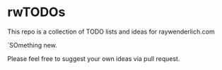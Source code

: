 # rwTODOs

This repo is a collection of TODO lists and ideas for raywenderlich.com

`SOmething new.

Please feel free to suggest your own ideas via pull request.
